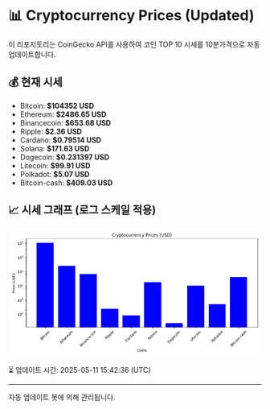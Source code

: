
# 📊 Cryptocurrency Prices (Updated)

이 리포지토리는 CoinGecko API를 사용하여 코인 TOP 10 시세를 10분가격으로 자동 업데이트합니다.

## 💰 현재 시세
- Bitcoin: **$104352 USD**
- Ethereum: **$2486.65 USD**
- Binancecoin: **$653.68 USD**
- Ripple: **$2.36 USD**
- Cardano: **$0.79514 USD**
- Solana: **$171.63 USD**
- Dogecoin: **$0.231397 USD**
- Litecoin: **$99.91 USD**
- Polkadot: **$5.07 USD**
- Bitcoin-cash: **$409.03 USD**

## 📈 시세 그래프 (로그 스케일 적용)
![Crypto Prices](crypto_prices.png)

⏳ 업데이트 시간: 2025-05-11 15:42:36 (UTC)

---
자동 업데이트 봇에 의해 관리됩니다.
